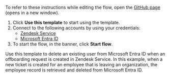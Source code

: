 To refer to these instructions while editing the flow, open the [GitHub page](https://github.com/ot4i/app-connect-templates/tree/main/resources/markdown/Delete%20a%20user%20from%20Microsoft%20Entra%20ID%20when%20an%20offboarding%20request%20is%20created%20for%20the%20user%20in%20Zendesk%20Service_instructions.md) (opens in a new window).

1. Click **Use this template** to start using the template.
2. Connect to the following accounts by using your credentials:
   - [Zendesk Service](https://ibm.biz/aczendeskservice)
   - [Microsoft Entra ID](https://ibm.biz/acmsazuread) 
3. To start the flow, in the banner, click **Start flow**.


Use this template to delete an existing user from Microsoft Entra ID when an offboarding request is created in Zendesk Service. In this example, when a new ticket is created for an employee that is leaving an organization, the employee record is retrieved and deleted from Microsoft Entra ID.








